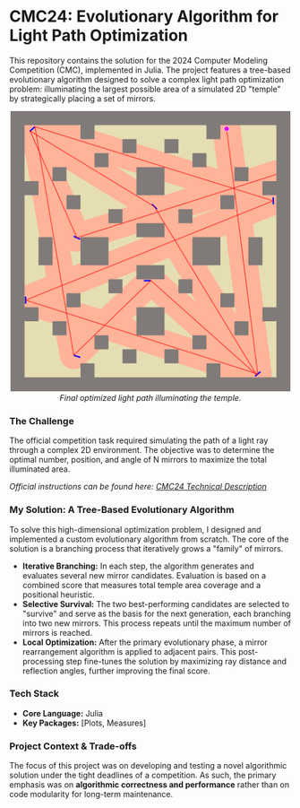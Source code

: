# CMC24: Evolutionary Algorithm for Light Path Optimization

This repository contains the solution for the 2024 Computer Modeling Competition (CMC), implemented in Julia. The project features a tree-based evolutionary algorithm designed to solve a complex light path optimization problem: illuminating the largest possible area of a simulated 2D "temple" by strategically placing a set of mirrors.

<p align="center">
  <img src="output/images/cmc24_solution.png" alt="Visualization of the final mirror placement and light path" width="500"/>
  <br>
  <em>Final optimized light path illuminating the temple.</em>
</p>

### The Challenge

The official competition task required simulating the path of a light ray through a complex 2D environment. The objective was to determine the optimal number, position, and angle of N mirrors to maximize the total illuminated area.

*Official instructions can be found here: [CMC24 Technical Description](https://www.fer.unizg.hr/zpm/cmc24/tehnicki_opis)*

### My Solution: A Tree-Based Evolutionary Algorithm

To solve this high-dimensional optimization problem, I designed and implemented a custom evolutionary algorithm from scratch. The core of the solution is a branching process that iteratively grows a "family" of mirrors.

*   **Iterative Branching:** In each step, the algorithm generates and evaluates several new mirror candidates. Evaluation is based on a combined score that measures total temple area coverage and a positional heuristic.
*   **Selective Survival:** The two best-performing candidates are selected to "survive" and serve as the basis for the next generation, each branching into two new mirrors. This process repeats until the maximum number of mirrors is reached.
*   **Local Optimization:** After the primary evolutionary phase, a mirror rearrangement algorithm is applied to adjacent pairs. This post-processing step fine-tunes the solution by maximizing ray distance and reflection angles, further improving the final score.

### Tech Stack

*   **Core Language:** Julia
*   **Key Packages:** [Plots, Measures]

### Project Context & Trade-offs

The focus of this project was on developing and testing a novel algorithmic solution under the tight deadlines of a competition. As such, the primary emphasis was on **algorithmic correctness and performance** rather than on code modularity for long-term maintenance.
